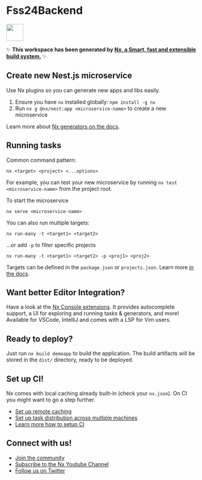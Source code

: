 # Fss24Backend

<a alt="Nx logo" href="https://nx.dev" target="_blank" rel="noreferrer"><img src="https://raw.githubusercontent.com/nrwl/nx/master/images/nx-logo.png" width="45"></a>

✨ **This workspace has been generated by [Nx, a Smart, fast and extensible build system.](https://nx.dev)** ✨

## Create new Nest.js microservice

Use Nx plugins so you can generate new apps and libs easily.

1. Ensure you have `nx` installed globally: `npm install -g nx`
2. Run `nx g @nx/nest:app <microservice-name>` to create a new microservice

Learn more about [Nx generators on the docs](https://nx.dev/plugin-features/use-code-generators).

## Running tasks

Common command pattern:

```
nx <target> <project> <...options>
```

For example, you can test your new microservice by running `nx test <microservice-name>` from the project root.

To start the microservice

```nx serve <microservice-name>```


You can also run multiple targets:

```
nx run-many -t <target1> <target2>
```

...or add `-p` to filter specific projects

```
nx run-many -t <target1> <target2> -p <proj1> <proj2>
```

Targets can be defined in the `package.json` or `projects.json`. Learn more [in the docs](https://nx.dev/core-features/run-tasks).

## Want better Editor Integration?

Have a look at the [Nx Console extensions](https://nx.dev/nx-console). It provides autocomplete support, a UI for exploring and running tasks & generators, and more! Available for VSCode, IntelliJ and comes with a LSP for Vim users.

## Ready to deploy?

Just run `nx build demoapp` to build the application. The build artifacts will be stored in the `dist/` directory, ready to be deployed.

## Set up CI!

Nx comes with local caching already built-in (check your `nx.json`). On CI you might want to go a step further.

- [Set up remote caching](https://nx.dev/core-features/share-your-cache)
- [Set up task distribution across multiple machines](https://nx.dev/nx-cloud/features/distribute-task-execution)
- [Learn more how to setup CI](https://nx.dev/recipes/ci)

## Connect with us!

- [Join the community](https://nx.dev/community)
- [Subscribe to the Nx Youtube Channel](https://www.youtube.com/@nxdevtools)
- [Follow us on Twitter](https://twitter.com/nxdevtools)
